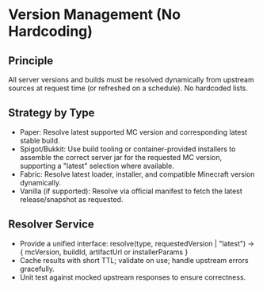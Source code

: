 # Version Management (No Hardcoding)

## Principle

All server versions and builds must be resolved dynamically from upstream sources at request time (or refreshed on a schedule). No hardcoded lists.

## Strategy by Type

- Paper: Resolve latest supported MC version and corresponding latest stable build.
- Spigot/Bukkit: Use build tooling or container-provided installers to assemble the correct server jar for the requested MC version, supporting a "latest" selection where available.
- Fabric: Resolve latest loader, installer, and compatible Minecraft version dynamically.
- Vanilla (if supported): Resolve via official manifest to fetch the latest release/snapshot as requested.

## Resolver Service

- Provide a unified interface: resolve(type, requestedVersion | "latest") -> { mcVersion, buildId, artifactUrl or installerParams }
- Cache results with short TTL; validate on use; handle upstream errors gracefully.
- Unit test against mocked upstream responses to ensure correctness.
